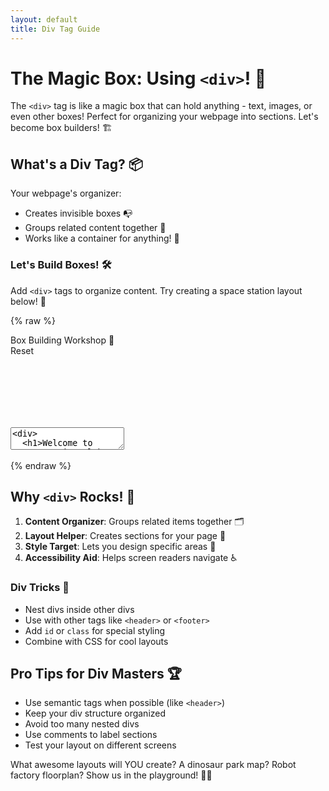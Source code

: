 ```yaml
---
layout: default
title: Div Tag Guide
---
```


# The Magic Box: Using `<div>`! 🎁

The `<div>` tag is like a magic box that can hold anything - text, images, or even other boxes! Perfect for organizing your webpage into sections. Let's become box builders! 🏗️

## What's a Div Tag? 📦

Your webpage's organizer:
- Creates invisible boxes 📭
- Groups related content together 🤝
- Works like a container for anything! 🎪

### Let's Build Boxes! 🛠️
Add `<div>` tags to organize content. Try creating a space station layout below! 🚀

{% raw %}
<div class='demo-container'>
  <div class='demo-title'>
    <div>Box Building Workshop 🧱</div>
    <div class='reset-button'>Reset</div>
  </div>
  <div class='code-container'>
    <textarea id="code" name="code">
<div>
  <h1>Welcome to Space Station Alpha!</h1>
  <p>Explore our facilities:</p>
</div>

<div>
  <h2>Control Room</h2>
  <p>Pilot the station from here!</p>
</div>

<div>
  <h2>Observation Deck</h2>
  <p>See amazing space views!</p>
</div></textarea>
    <iframe id="preview" style="border:none;"></iframe>
  </div>
</div>

<script>
  // Standard interactive script
  var textarea = document.getElementById('code');
  var initialContent = textarea.value;
  
  document.querySelector('.reset-button').addEventListener('click', function() {
    editor.setValue(initialContent);
    updatePreview();
  });

  var editor = CodeMirror.fromTextArea(document.getElementById('code'), {
    mode: 'xml',
    lineNumbers: true,
    theme: 'dracula',
    matchBrackets: true
  });

  function updatePreview() {
    var iframe = document.getElementById('preview');
    var content = editor.getValue();
    var doc = iframe.contentWindow.document;
    doc.open();
    doc.write(content);
    doc.close();
  }

  editor.on('change', updatePreview);
  updatePreview();
</script>
{% endraw %}

## Why `<div>` Rocks! 🤘

1. **Content Organizer**: Groups related items together 🗂️
2. **Layout Helper**: Creates sections for your page 📐
3. **Style Target**: Lets you design specific areas 🎨
4. **Accessibility Aid**: Helps screen readers navigate ♿

### Div Tricks 🎩
- Nest divs inside other divs
- Use with other tags like `<header>` or `<footer>`
- Add `id` or `class` for special styling
- Combine with CSS for cool layouts

## Pro Tips for Div Masters 🏆

- Use semantic tags when possible (like `<header>`)
- Keep your div structure organized
- Avoid too many nested divs
- Use comments to label sections
- Test your layout on different screens

What awesome layouts will YOU create? A dinosaur park map? Robot factory floorplan? Show us in the playground! 🦖🤖
